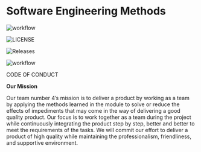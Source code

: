 
# Software Engineering Methods

![workflow](https://github.com/htooaungKyaw40615483/CWProject/actions/workflows/main.yml/badge.svg)

![LICENSE](https://img.shields.io/github/license/htooaungKyaw40615483/sem.svg?style=flat-square)

![Releases](https://img.shields.io/github/release/htooaungKyaw40615483/CWProject/all.svg?style=flat-square)

![workflow](https://img.shields.io/github/actions/workflow/status/htooaungKyaw40615483/CWProject/main.yml)

CODE OF CONDUCT

**Our Mission**

Our team number 4’s mission is to deliver a product by working as a team by applying the methods learned in the module to solve or reduce the effects of impediments that may come in the way of delivering a good quality product. Our focus is to work together as a team during the project while continuously integrating the product step by step, better and better to meet the requirements of the tasks. We will commit our effort to deliver a product of high quality while maintaining the professionalism, friendliness, and supportive environment.